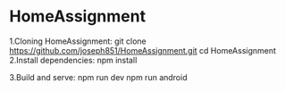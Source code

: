 # HomeAssignment
1.Cloning HomeAssignment:
	git clone https://github.com/joseph851/HomeAssignment.git
	cd HomeAssignment
2.Install dependencies:
	npm install


3.Build and serve:
	npm run dev 
	npm run android
